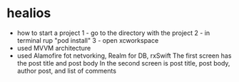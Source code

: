 # healios
- how to start a project
1 - go to the directory with the project
2 - in terminal rup "pod install"
3 - open xcworkspace
- used MVVM architecture
- used Alamofire fot netvorking, Realm for DB, rxSwift 
The first screen has the post title and post body
In the second screen is post title, post body, author post, and list of comments

